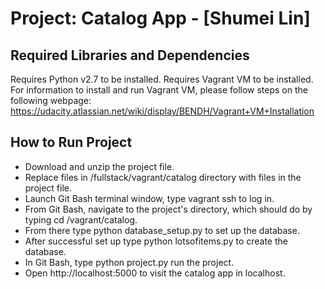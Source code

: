 Project: Catalog App  - [Shumei Lin]
================================

Required Libraries and Dependencies
-----------------------------------
Requires Python v2.7 to be installed.
Requires Vagrant VM to be installed.
For information to install and run Vagrant VM, please follow steps on the following webpage:
https://udacity.atlassian.net/wiki/display/BENDH/Vagrant+VM+Installation

How to Run Project
------------------
- Download and unzip the project file.
- Replace files in /fullstack/vagrant/catalog directory with files in the project file.
- Launch Git Bash terminal window, type vagrant ssh to log in.
- From Git Bash, navigate to the project's directory, which should do by typing cd /vagrant/catalog.
- From there type python database_setup.py to set up the database.
- After successful set up type python lotsofitems.py to create the database.
- In Git Bash, type python project.py run the project.
- Open http://localhost:5000 to visit the catalog app in localhost.

